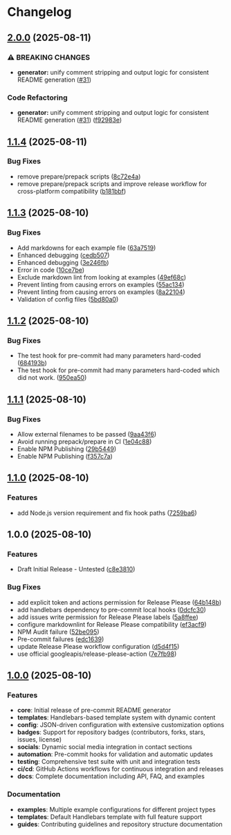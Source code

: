 # Changelog

## [2.0.0](https://github.com/actuarysailor/pre-commit-readme-generator/compare/v1.1.4...v2.0.0) (2025-08-11)


### ⚠ BREAKING CHANGES

* **generator:** unify comment stripping and output logic for consistent README generation ([#31](https://github.com/actuarysailor/pre-commit-readme-generator/issues/31))

### Code Refactoring

* **generator:** unify comment stripping and output logic for consistent README generation ([#31](https://github.com/actuarysailor/pre-commit-readme-generator/issues/31)) ([f92983e](https://github.com/actuarysailor/pre-commit-readme-generator/commit/f92983e7791c980836b099a6be0bd08b0c6cad95))

## [1.1.4](https://github.com/actuarysailor/pre-commit-readme-generator/compare/v1.1.3...v1.1.4) (2025-08-11)


### Bug Fixes

* remove prepare/prepack scripts ([8c72e4a](https://github.com/actuarysailor/pre-commit-readme-generator/commit/8c72e4a82c183ac9331f15c3a6f84c6673c0d850))
* remove prepare/prepack scripts and improve release workflow for cross-platform compatibility ([b181bbf](https://github.com/actuarysailor/pre-commit-readme-generator/commit/b181bbff4710e62d6a81ecc6c191e9997b1d1c95))

## [1.1.3](https://github.com/actuarysailor/pre-commit-readme-generator/compare/v1.1.2...v1.1.3) (2025-08-10)


### Bug Fixes

* Add markdowns for each example file ([63a7519](https://github.com/actuarysailor/pre-commit-readme-generator/commit/63a751983676c6c772f3548e5666988ec66b45ce))
* Enhanced debugging ([cedb507](https://github.com/actuarysailor/pre-commit-readme-generator/commit/cedb5076870b5b4baf19c17b06414b1c5c948c28))
* Enhanced debugging ([3e246fb](https://github.com/actuarysailor/pre-commit-readme-generator/commit/3e246fbe1fab0ba2d652d0ab626609fcbc281a26))
* Error in code ([10ce7be](https://github.com/actuarysailor/pre-commit-readme-generator/commit/10ce7be73ed718e0f5a12517d00e9b5bb4d3f93c))
* Exclude markdown lint from looking at examples ([49ef68c](https://github.com/actuarysailor/pre-commit-readme-generator/commit/49ef68c11eae66621e9b3709d67810ada433a650))
* Prevent linting from causing errors on examples ([55ac134](https://github.com/actuarysailor/pre-commit-readme-generator/commit/55ac134bb640340e4290f4ec84188e7601d6c6a9))
* Prevent linting from causing errors on examples ([8a22104](https://github.com/actuarysailor/pre-commit-readme-generator/commit/8a221047e0bba1e0e4debf7ed15920a14cefaea6))
* Validation of config files ([5bd80a0](https://github.com/actuarysailor/pre-commit-readme-generator/commit/5bd80a0d8ffb9dc16a7da95f8ef86ee8da7f7e73))

## [1.1.2](https://github.com/actuarysailor/pre-commit-readme-generator/compare/v1.1.1...v1.1.2) (2025-08-10)


### Bug Fixes

* The test hook for pre-commit had many parameters hard-coded ([684193b](https://github.com/actuarysailor/pre-commit-readme-generator/commit/684193b0a5496262bed3747d2173072e5e263735))
* The test hook for pre-commit had many parameters hard-coded which did not work. ([950ea50](https://github.com/actuarysailor/pre-commit-readme-generator/commit/950ea50e3622a7fb1790bd48a0d740388c209095))

## [1.1.1](https://github.com/actuarysailor/pre-commit-readme-generator/compare/v1.1.0...v1.1.1) (2025-08-10)


### Bug Fixes

* Allow external filenames to be passed ([9aa43f6](https://github.com/actuarysailor/pre-commit-readme-generator/commit/9aa43f6228fbf6e41bd154c2961fd97e3abeadb6))
* Avoid running prepack/prepare in CI ([1e04c88](https://github.com/actuarysailor/pre-commit-readme-generator/commit/1e04c88352d000e214653afe0b427f1ac533e724))
* Enable NPM Publishing ([29b5449](https://github.com/actuarysailor/pre-commit-readme-generator/commit/29b5449e50460ff6559ec2fa28b5c2cd7e300a38))
* Enable NPM Publishing ([f357c7a](https://github.com/actuarysailor/pre-commit-readme-generator/commit/f357c7a0d6ee2ecfce7701e87830f9e42a61cbf7))

## [1.1.0](https://github.com/actuarysailor/pre-commit-readme-generator/compare/v1.0.0...v1.1.0) (2025-08-10)


### Features

* add Node.js version requirement and fix hook paths ([7259ba6](https://github.com/actuarysailor/pre-commit-readme-generator/commit/7259ba6f206c4e9d735a432d58e966aab92cfa08))

## 1.0.0 (2025-08-10)


### Features

* Draft Initial Release - Untested ([c8e3810](https://github.com/actuarysailor/pre-commit-readme-generator/commit/c8e38104d7a582bf3da54d98cd2313d7dfb58b74))


### Bug Fixes

* add explicit token and actions permission for Release Please ([64b148b](https://github.com/actuarysailor/pre-commit-readme-generator/commit/64b148b1d210542e9e65da3443c82d8f99451674))
* add handlebars dependency to pre-commit local hooks ([0dcfc30](https://github.com/actuarysailor/pre-commit-readme-generator/commit/0dcfc301329c79f73621569df7677de92d904739))
* add issues write permission for Release Please labels ([5a8ffee](https://github.com/actuarysailor/pre-commit-readme-generator/commit/5a8ffee466b7e0158c16e7e3274e2ebdfd51457e))
* configure markdownlint for Release Please compatibility ([ef3acf9](https://github.com/actuarysailor/pre-commit-readme-generator/commit/ef3acf99666947d7e3f06c4602038b454f9a93ed))
* NPM Audit failure ([52be095](https://github.com/actuarysailor/pre-commit-readme-generator/commit/52be095c3a904f6d8e3eb202302fe19c11a0e6ff))
* Pre-commit failures ([edc1639](https://github.com/actuarysailor/pre-commit-readme-generator/commit/edc1639b939a6467414db6ce7cfbe2ef1f933607))
* update Release Please workflow configuration ([d5d4f15](https://github.com/actuarysailor/pre-commit-readme-generator/commit/d5d4f15a7d081578b2ab59125e4af19c6327ec9b))
* use official googleapis/release-please-action ([7e7fb98](https://github.com/actuarysailor/pre-commit-readme-generator/commit/7e7fb987cd34b5a1b1a737da4b7522175ceb93a3))

## [1.0.0](https://github.com/actuarysailor/pre-commit-readme-generator/compare/v0.0.0...v1.0.0) (2025-08-10)

### Features

* **core**: Initial release of pre-commit README generator
* **templates**: Handlebars-based template system with dynamic content
* **config**: JSON-driven configuration with extensive customization options
* **badges**: Support for repository badges (contributors, forks, stars, issues,
license)
* **socials**: Dynamic social media integration in contact sections
* **automation**: Pre-commit hooks for validation and automatic updates
* **testing**: Comprehensive test suite with unit and integration tests
* **ci/cd**: GitHub Actions workflows for continuous integration and releases
* **docs**: Complete documentation including API, FAQ, and examples

### Documentation

* **examples**: Multiple example configurations for different project types
* **templates**: Default Handlebars template with full feature support
* **guides**: Contributing guidelines and repository structure documentation
